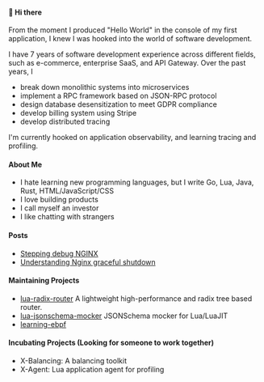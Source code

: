 #### 👋 Hi there

From the moment I produced "Hello World" in the console of my first application, I knew I was hooked into the world of software development.


I have 7 years of software development experience across different fields, such as e-commerce, enterprise SaaS, and API Gateway. Over the past years, I

-   break down monolithic systems into microservices
-   implement a RPC framework based on JSON-RPC protocol
-   design database desensitization to meet GDPR compliance
-   develop billing system using Stripe
-   develop distributed tracing

I'm currently hooked on application observability, and learning tracing and profiling.

#### About Me

- I hate learning new programming languages, but I write Go, Lua, Java, Rust, HTML/JavaScript/CSS
- I love building products
- I call myself an investor
- I like chatting with strangers

#### Posts

- [Stepping debug NGINX](https://github.com/vm-001/nginx/blob/nginx-debug/docs/markdown/debug-nginx-on-vscode.md)
- [Understanding Nginx graceful shutdown](https://medium.com/@vm-001/%E7%90%86%E8%A7%A3-nginx-%E7%9A%84%E4%BC%98%E9%9B%85%E9%80%80%E5%87%BA%E6%9C%BA%E5%88%B6-554c08ccaa6b)

#### Maintaining Projects
- [lua-radix-router](https://github.com/vm-001/lua-radix-router) A lightweight high-performance and radix tree based router.
- [lua-jsonschema-mocker](https://github.com/vm-001/lua-jsonschema-mocker) JSONSchema mocker for Lua/LuaJIT
- [learning-ebpf](https://github.com/vm-001/learning-ebpf)

#### Incubating Projects (Looking for someone to work together)
- X-Balancing: A balancing toolkit
- X-Agent: Lua application agent for profiling
